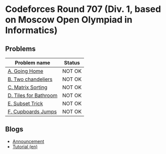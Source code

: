 # Codeforces Round 707 (Div. 1, based on Moscow Open Olympiad in Informatics)

## Problems

|Problem name|Status|
|------------|---------|
| [A. Going Home](problems/A._Going_Home.md)|NOT OK|
| [B. Two chandeliers](problems/B._Two_chandeliers.md)|NOT OK|
| [C. Matrix Sorting](problems/C._Matrix_Sorting.md)|NOT OK|
| [D. Tiles for Bathroom](problems/D._Tiles_for_Bathroom.md)|NOT OK|
| [E. Subset Trick](problems/E._Subset_Trick.md)|NOT OK|
| [F. Cupboards Jumps](problems/F._Cupboards_Jumps.md)|NOT OK|
## Blogs

- [Announcement](blogs/Announcement.md)
- [Tutorial (en)](blogs/Tutorial_(en).md)
